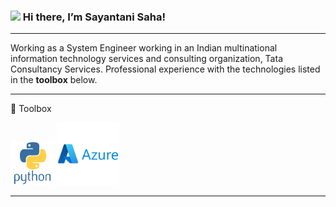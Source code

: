 ### <img src="https://raw.githubusercontent.com/MartinHeinz/MartinHeinz/master/wave.gif" width="25px"> Hi there, I’m Sayantani Saha!
---

Working as a System Engineer working in an Indian multinational information technology services and consulting organization, Tata Consultancy Services. Professional experience with the technologies listed in the **toolbox** below.

---

🧰 Toolbox

<img src="https://github.com/devicons/devicon/blob/master/icons/python/python-original-wordmark.svg" alt="Python" width="70" height="70"/> <img src="https://github.com/devicons/devicon/blob/master/icons/azure/azure-original-wordmark.svg" alt="Python" width="100" height="100"/>

---

<!---
- 👀 I’m interested in ...
- 🌱 I’m currently learning ...
- 💞️ I’m looking to collaborate on ...
- 📫 How to reach me ...
--->

<!---
SayantaniSaha/SayantaniSaha is a ✨ special ✨ repository because its `README.md` (this file) appears on your GitHub profile.
You can click the Preview link to take a look at your changes.
--->
